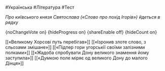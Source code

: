 #Українська #Література #Тест

*Про київського князя Святослава («Слово про похід Ігорів») йдеться в рядку*

{noChangeVote on}
{hideProgress on}
{shareEnable off}
{hideCount on}

[[«Великому Хорсові путь перебігав»]]
[[«Ізронив злоте слово, з сльозами змішане»]]
[[«Підпер гори угорськії своїми залізними полками»]]
[[«Жадоба спробувати Дону великого знамення йому заступила»]]
[[«Думкою поле міряє од великого Дону до малого Дінця»]]
